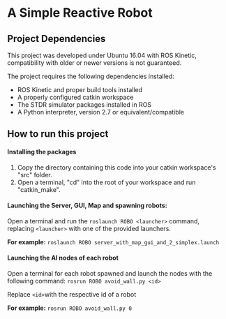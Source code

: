 # A Simple Reactive Robot

## Project Dependencies
This project was developed under Ubuntu 16.04 with ROS Kinetic, compatibility with older or newer versions is not guaranteed.

The project requires the following dependencies installed:

* ROS Kinetic and proper build tools installed
* A properly configured catkin workspace
* The STDR simulator packages installed in ROS
* A Python interpreter, version 2.7 or equivalent/compatible

## How to run this project
#### Installing the packages
1. Copy the directory containing this code into your catkin workspace's "src" folder.
2. Open a terminal, "cd" into the root of your workspace and run "catkin_make".

#### Launching the Server, GUI, Map and spawning robots:
Open a terminal and run the ```roslaunch ROBO <launcher>``` command, replacing ```<launcher>``` with one of the provided launchers.

**For example:** ```roslaunch ROBO server_with_map_gui_and_2_simplex.launch```

#### Launching the AI nodes of each robot
Open a terminal for each robot spawned and launch the nodes with the following command: ```rosrun ROBO avoid_wall.py <id>```

Replace ```<id>```with the respective id of a robot

**For example:** ```rosrun ROBO avoid_wall.py 0```



